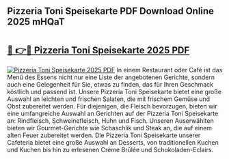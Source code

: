 ## Pizzeria Toni Speisekarte PDF Download Online 2025 mHQaT

# <h2><a href="http://gc8aaw7.nevu.top/?p=Pizzeria+Toni+Speisekarte">🔗 👉🔴 Pizzeria Toni Speisekarte 2025 PDF</a></h2>

[![Pizzeria Toni Speisekarte 2025 PDF](https://i.imgur.com/dBaPXMq.png)](http://gc8aaw7.nevu.top/?p=Pizzeria+Toni+Speisekarte)
In einem Restaurant oder Café ist das Menü des Essens nicht nur eine Liste der angebotenen Gerichte, sondern auch eine Gelegenheit für Sie, etwas zu finden, das für Ihren Geschmack köstlich und passend ist. Unsere Pizzeria Toni Speisekarte bietet eine große Auswahl an leichten und frischen Salaten, die mit frischem Gemüse und Obst zubereitet werden. Für diejenigen, die Fleisch bevorzugen, bieten wir eine umfangreiche Auswahl an Gerichten auf der Pizzeria Toni Speisekarte an: Rindfleisch, Schweinefleisch, Huhn und Fisch. Unseren Auserwählten bieten wir Gourmet-Gerichte wie Schaschlik und Steak an, die auf einem alten Feuer zubereitet werden. Die Pizzeria Toni Speisekarte unserer Cafeteria bietet eine große Auswahl an Desserts, von traditionellen Kuchen und Kuchen bis hin zu erlesenen Crème Brûlée und Schokoladen-Eclairs.
